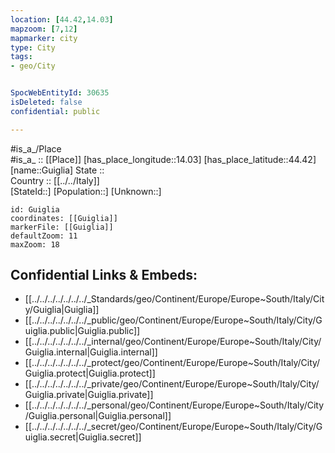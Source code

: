 ```yaml
---
location: [44.42,14.03] 
mapzoom: [7,12] 
mapmarker: city 
type: City
tags:
- geo/City


SpocWebEntityId: 30635
isDeleted: false
confidential: public

---
```

#is_a_/Place  
#is_a_ :: [[Place]] 
[has_place_longitude::14.03] 
[has_place_latitude::44.42] 
[name::Guiglia] 
State ::  
Country :: [[../../Italy]]  
[StateId::] 
[Population::] 
[Unknown::] 


```leaflet
id: Guiglia
coordinates: [[Guiglia]] 
markerFile: [[Guiglia]] 
defaultZoom: 11 
maxZoom: 18
```


## Confidential Links & Embeds: 
- [[../../../../../../../_Standards/geo/Continent/Europe/Europe~South/Italy/City/Guiglia|Guiglia]] 
- [[../../../../../../../_public/geo/Continent/Europe/Europe~South/Italy/City/Guiglia.public|Guiglia.public]] 
- [[../../../../../../../_internal/geo/Continent/Europe/Europe~South/Italy/City/Guiglia.internal|Guiglia.internal]] 
- [[../../../../../../../_protect/geo/Continent/Europe/Europe~South/Italy/City/Guiglia.protect|Guiglia.protect]] 
- [[../../../../../../../_private/geo/Continent/Europe/Europe~South/Italy/City/Guiglia.private|Guiglia.private]] 
- [[../../../../../../../_personal/geo/Continent/Europe/Europe~South/Italy/City/Guiglia.personal|Guiglia.personal]] 
- [[../../../../../../../_secret/geo/Continent/Europe/Europe~South/Italy/City/Guiglia.secret|Guiglia.secret]] 
